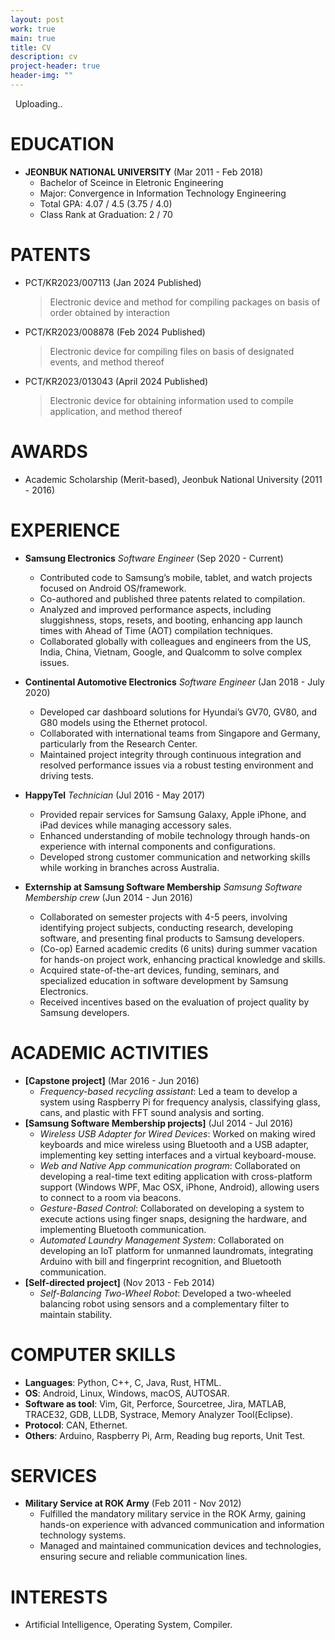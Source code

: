 ```yaml
---
layout: post
work: true
main: true
title: CV
description: cv
project-header: true
header-img: ""
---
```



&nbsp;
Uploading..


# EDUCATION

- __JEONBUK NATIONAL UNIVERSITY__ (Mar 2011 - Feb 2018)
  - Bachelor of Sceince in Eletronic Engineering
  - Major: Convergence in Information Technology Engineering
  - Total GPA: 4.07 / 4.5 (3.75 / 4.0)
  - Class Rank at Graduation: 2 / 70


# PATENTS
- PCT/KR2023/007113 (Jan 2024 Published)
  > Electronic device and method for compiling packages on basis of order obtained by interaction
- PCT/KR2023/008878 (Feb 2024 Published)
  > Electronic device for compiling files on basis of designated events, and method thereof
- PCT/KR2023/013043 (April 2024 Published)
  > Electronic device for obtaining information used to compile application, and method thereof

# AWARDS
* Academic Scholarship (Merit-based), Jeonbuk National University  (2011 - 2016)

# EXPERIENCE
- __Samsung Electronics__ _Software Engineer_ (Sep 2020 - Current)
  - Contributed code to Samsung’s mobile, tablet, and watch projects focused on Android OS/framework.
  - Co-authored and published three patents related to compilation.
  - Analyzed and improved performance aspects, including sluggishness, stops, resets, and booting, enhancing app launch times with Ahead of Time (AOT) compilation techniques.
  - Collaborated globally with colleagues and engineers from the US, India, China, Vietnam, Google, and Qualcomm to solve complex issues.

- __Continental Automotive Electronics__ _Software Engineer_ (Jan 2018 - July 2020)
  - Developed car dashboard solutions for Hyundai’s GV70, GV80, and G80 models
  using the Ethernet protocol.
  - Collaborated with international teams from Singapore and Germany, particularly
  from the Research Center.
  - Maintained project integrity through continuous integration and resolved performance issues via a robust testing environment and driving tests.

- __HappyTel__ _Technician_ (Jul 2016 - May 2017)
  - Provided repair services for Samsung Galaxy, Apple iPhone, and iPad devices while managing accessory sales.
  - Enhanced understanding of mobile technology through hands-on experience with internal components and configurations.
  - Developed strong customer communication and networking skills while working in branches across Australia.

- __Externship at Samsung Software Membership__ _Samsung Software Membership crew_ (Jun 2014 - Jun 2016)
  - Collaborated on semester projects with 4-5 peers, involving identifying project subjects, conducting research, developing software, and presenting final products to Samsung developers.
  - (Co-op) Earned academic credits (6 units) during summer vacation for hands-on project work, enhancing practical knowledge and skills.
  - Acquired state-of-the-art devices, funding, seminars, and specialized education in software development by Samsung Electronics.
  - Received incentives based on the evaluation of project quality by Samsung developers.

# ACADEMIC ACTIVITIES
- __[Capstone project]__ (Mar 2016 - Jun 2016)
  - _Frequency-based recycling assistant_: Led a team to develop a system using Raspberry Pi for frequency analysis, classifying glass, cans, and plastic with FFT sound analysis and sorting.
- __[Samsung Software Membership projects]__ (Jul 2014 - Jul 2016)
  - _Wireless USB Adapter for Wired Devices_: Worked on making wired keyboards and mice wireless using Bluetooth and a USB adapter, implementing key setting interfaces and a virtual keyboard-mouse.
  - _Web and Native App communication program_: Collaborated on developing a real-time text editing application with cross-platform support (Windows WPF, Mac OSX, iPhone, Android), allowing users to connect to a room via beacons.
  - _Gesture-Based Control_: Collaborated on developing a system to execute actions using finger snaps, designing the hardware, and implementing Bluetooth communication.
  - _Automated Laundry Management System_: Collaborated on developing an IoT platform for unmanned laundromats, integrating Arduino with bill and fingerprint recognition, and Bluetooth communication.
- __[Self-directed project]__ (Nov 2013 - Feb 2014)
  - _Self-Balancing Two-Wheel Robot_: Developed a two-wheeled balancing robot using sensors and a complementary filter to maintain stability.

# COMPUTER SKILLS
- __Languages__: Python, C++, C, Java, Rust, HTML.
- __OS__: Android, Linux, Windows, macOS, AUTOSAR.
- __Software as tool__: Vim, Git, Perforce, Sourcetree, Jira, MATLAB, TRACE32, GDB, LLDB, Systrace, Memory Analyzer Tool(Eclipse).
- __Protocol__: CAN, Ethernet.
- __Others__: Arduino, Raspberry Pi, Arm, Reading bug reports, Unit Test.

# SERVICES
- __Military Service at ROK Army__ (Feb 2011 - Nov 2012)
  - Fulfilled the mandatory military service in the ROK Army, gaining hands-on experience with advanced communication and information technology systems.
  - Managed and maintained communication devices and technologies, ensuring secure and reliable communication lines.

# INTERESTS
- Artificial Intelligence, Operating System, Compiler.